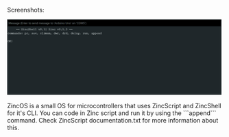 Screenshots:
<p align="left">
  <img src="img/Screenshot 2025-04-14 190220.png" width="500"/>
</p>
ZincOS is a small OS for microcontrollers that uses ZincScript and ZincShell for it's CLI. You can code in Zinc script and run it by using the ```append``` command. Check ZincScript documentation.txt for more information about this.
